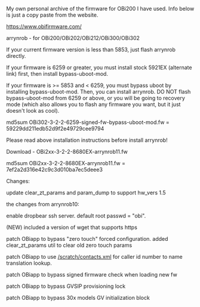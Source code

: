 My own personal archive of the firmware for OBi200 I have used. Info below is just a copy paste from the website.

https://www.obifirmware.com/

arrynrob - for OBi200/OBi202/OBi212/OBi300/OBi302

If your current firmware version is less than 5853, just flash arrynrob directly.

If your firmware is 6259 or greater, you must install stock 5921EX (alternate link) first, then install bypass-uboot-mod.

If your firmware is >= 5853 and < 6259, you must bypass uboot by installing bypass-uboot-mod. Then, you can install arrynrob. DO NOT flash bypass-uboot-mod from 6259 or above, or you will be going to recovery mode (which also allows you to flash any firmware you want, but it just doesn't look as cool).

md5sum OBi302-3-2-2-6259-signed-fw-bypass-uboot-mod.fw = 59229dd211edb52d9f2e49729cee9794

Please read above installation instructions before install arrynrob!

Download - OBi2xx-3-2-2-8680EX-arrynrob11.fw

md5sum OBi2xx-3-2-2-8680EX-arrynrob11.fw = 7ef2a2d316e42c9c3d010ba7ec5deee3

Changes:

update clear_zt_params and param_dump to support hw_vers 1.5

the changes from arrynrob10:

enable dropbear ssh server. default root passwd = "obi".

(NEW) included a version of wget that supports https

patch OBiapp to bypass "zero touch" forced configuration. added clear_zt_params util to clear old zero touch params

patch OBiapp to use [/scratch/contacts.xml](https://www.obifirmware.com/contacts.html) for caller id number to name translation lookup.

patch OBiapp to bypass signed firmware check when loading new fw

patch OBiapp to bypass GVSIP provisioning lock

patch OBiapp to bypass 30x models GV initialization block
